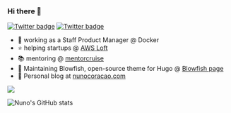 ### Hi there 👋

[![Twitter badge](https://img.shields.io/twitter/follow/Sykursen?style=social)](https://twitter.com/nunocoracao)
[![Twitter badge](https://img.shields.io/badge/LinkedIn-0077B5?style=social&logo=linkedin)](https://www.linkedin.com/in/nunocoracao)

- 🐳 working as a Staff Product Manager @ Docker 
- ⭐️ helping startups @ [AWS Loft](https://aws-startup-lofts.com/emea/)
- 📚 mentoring @ [mentorcruise](https://mentorcruise.com/mentor/nunocorao/)
- 🐡 Maintaining Blowfish, open-source theme for Hugo @ [Blowfish page](https://blowfish.page)
- 🚀 Personal blog at [nunocoracao.com](https://nunocoracao.com)

<a target="_blank" href="https://www.buymeacoffee.com/nunocoracao"><img class="nozoom" src="https://img.buymeacoffee.com/button-api/?text=Buy me a coffee&emoji=&slug=nunocoracao&button_colour=FFDD00&font_colour=000000&font_family=Cookie&outline_colour=000000&coffee_colour=ffffff" /></a>


![Nuno's GitHub stats](https://github-readme-stats.vercel.app/api?username=nunocoracao&show_icons=true&count_private=true&theme=dark)

<!--
**nunocoracao/nunocoracao** is a ✨ _special_ ✨ repository because its `README.md` (this file) appears on your GitHub profile.

Here are some ideas to get you started:

- 🔭 I’m currently working on ...
- 🌱 I’m currently learning ...
- 👯 I’m looking to collaborate on ...
- 🤔 I’m looking for help with ...
- 💬 Ask me about ...
- 📫 How to reach me: ...
- 😄 Pronouns: ...
- ⚡ Fun fact: ...
-->

<a rel="me" href="https://masto.ai/@nunocoracao"></a>
